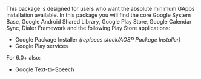 This package is designed for users who want the absolute minimum GApps installation available.
In this package you will find the core Google System Base, Google Android Shared Library, Google Play Store, Google Calendar Sync, Dialer Framework and the following Play Store applications:

* Google Package Installer _(replaces stock/AOSP Package Installer)_
* Google Play services

For 6.0+ also:
* Google Text-to-Speech